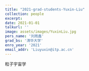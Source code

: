 ```yaml
---
title: "2021-grad-students-Yuxin-Liu"
collection: people
excerpt: 
date: 2021-01-01
talkurl: ''
image: assets/images/YuxinLiu.jpg
pers_name: '刘雨鑫'
grad_bs: '清华大学'
enro_year: '2021' 
email_addr: 'Liuyuxin@itp.ac.cn'
---
```



粒子宇宙学




